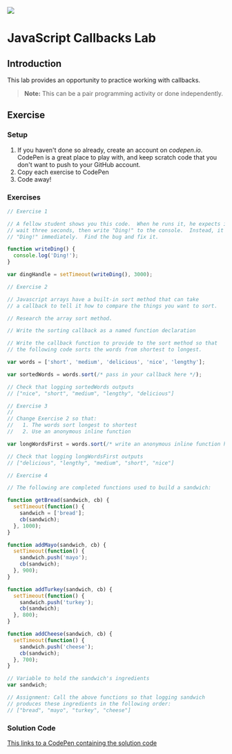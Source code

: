 ![](https://pbs.twimg.com/profile_images/499022165404946432/2Kpm7afx_400x400.png)

# JavaScript Callbacks Lab

## Introduction

This lab provides an opportunity to practice working with callbacks.

>**Note:** This can be a pair programming activity or done independently.

## Exercise

### Setup

1. If you haven't done so already, create an account on _codepen.io_. CodePen is a great place to play with, and keep scratch code that you don't want to push to your GitHub account.
2. Copy each exercise to CodePen
3. Code away!

### Exercises

```js
// Exercise 1

// A fellow student shows you this code.  When he runs it, he expects it to
// wait three seconds, then write "Ding!" to the console.  Instead, it writes
// "Ding!" immediately.  Find the bug and fix it.

function writeDing() {
  console.log('Ding!');
}

var dingHandle = setTimeout(writeDing(), 3000);
```

```js
// Exercise 2

// Javascript arrays have a built-in sort method that can take
// a callback to tell it how to compare the things you want to sort.

// Research the array sort method.

// Write the sorting callback as a named function declaration

// Write the callback function to provide to the sort method so that
// the following code sorts the words from shortest to longest.

var words = ['short', 'medium', 'delicious', 'nice', 'lengthy'];

var sortedWords = words.sort(/* pass in your callback here */);

// Check that logging sortedWords outputs
// ["nice", "short", "medium", "lengthy", "delicious"]
```

```js
// Exercise 3
//
// Change Exercise 2 so that:
//   1. The words sort longest to shortest
//   2. Use an anonymous inline function

var longWordsFirst = words.sort(/* write an anonymous inline function here */);

// Check that logging longWordsFirst outputs
// ["delicious", "lengthy", "medium", "short", "nice"]
```

```js
// Exercise 4

// The following are completed functions used to build a sandwich:

function getBread(sandwich, cb) {
  setTimeout(function() {
    sandwich = ['bread'];
    cb(sandwich);
  }, 1000);
}

function addMayo(sandwich, cb) {
  setTimeout(function() {
    sandwich.push('mayo');
    cb(sandwich);
  }, 900);
}

function addTurkey(sandwich, cb) {
  setTimeout(function() {
    sandwich.push('turkey');
    cb(sandwich);
  }, 800);
}

function addCheese(sandwich, cb) {
  setTimeout(function() {
    sandwich.push('cheese');
    cb(sandwich);
  }, 700);
}

// Variable to hold the sandwich's ingredients
var sandwich;

// Assignment: Call the above functions so that logging sandwich
// produces these ingredients in the following order:
// ["bread", "mayo", "turkey", "cheese"]

```

### Solution Code

[This links to a CodePen containing the solution code](http://codepen.io/jim-clark/pen/yYbYBo?editors=001)
